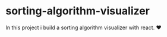 # sorting-algorithm-visualizer
In this project i build a sorting algorithm visualizer with react. :heart:
